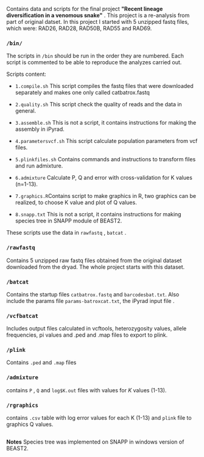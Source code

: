 Contains data and scripts for the final project **"Recent lineage diversification in a venomous snake"** . This project is a re-analysis from part of original datset. In this project I started with 5 unzipped fastq files, which were: RAD26, RAD28, RAD50B, RAD55 and RAD69.

### `/bin/`

The scripts in `/bin` should be run in the order they are numbered. Each script is commented to be able to reproduce the analyzes carried out.

Scripts content:

* `1.compile.sh` This script compiles the fastq files that were downloaded separately and makes one only called catbatrox.fastq

* `2.quality.sh` This script check the quality of reads and the data in general.

* `3.assemble.sh` This is not a script, it contains instructions for making the assembly in iPyrad.

* `4.parametersvcf.sh`  This script calculate population parameters from vcf files.

* `5.plinkfiles.sh` Contains commands and instructions to transform files and run admixture.

* `6.admixture` Calculate P, Q and error with cross-validation for K values (n=1-13).

* `7.graphics.R`Contains script to make graphics in R, two graphics can be realized, to choose K value and plot of Q values. 

* `8.snapp.txt` This is not a script, it contains instructions for making species tree in SNAPP module of BEAST2.

These scripts use the data in `rawfastq` , `batcat` .

### `/rawfastq`

Contains 5 unzipped raw fastq files obtained from the original dataset downloaded from the dryad. The whole project starts with this dataset.


### `/batcat` 

Contains the startup files `catbatrox.fastq` and `barcodesbat.txt`. Also include the params file `params-batroxcat.txt`, the iPyrad input file .  

### `/vcfbatcat` 

Includes output files calculated in vcftools, heterozygosity values, allele frequencies, pi values and .ped and .map files to export to plink.

### `/plink` 

Contains `.ped` and `.map` files

### `/admixture` 

contains `P` , `Q`  and `log$K.out` files with values for *K* values (1-13).

### `/rgraphics`

contains `.csv` table with log error values for each K (1-13) and `plink` file to graphics Q values.


##
**Notes**
Species tree was implemented on SNAPP in windows version of BEAST2. 
